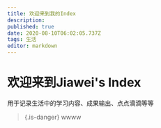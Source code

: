 ```yaml
---
title: 欢迎来到我的Index
description: 
published: true
date: 2020-08-10T06:02:05.737Z
tags: 生活
editor: markdown
---
```


# 欢迎来到Jiawei's Index
用于记录生活中的学习内容、成果输出、点点滴滴等等

>{.is-danger}
wwww

